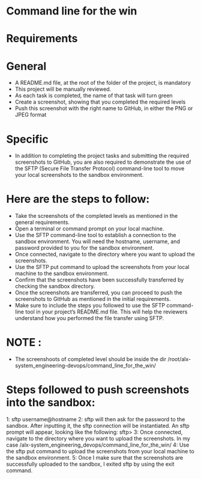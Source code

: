 # Command line for the win

# Requirements
# General
* A README.md file, at the root of the folder of the project, is mandatory
* This project will be manually reviewed.
* As each task is completed, the name of that task will turn green
* Create a screenshot, showing that you completed the required levels
* Push this screenshot with the right name to GitHub, in either the PNG or JPEG format

# Specific
* In addition to completing the project tasks and submitting the required screenshots to GitHub, you are also required to demonstrate the use of the SFTP (Secure File Transfer Protocol) command-line tool to move your local screenshots to the sandbox environment.

# Here are the steps to follow:

* Take the screenshots of the completed levels as mentioned in the general requirements.
* Open a terminal or command prompt on your local machine.
* Use the SFTP command-line tool to establish a connection to the sandbox environment. You will need the hostname, username, and password provided to you for the sandbox environment.
* Once connected, navigate to the directory where you want to upload the screenshots.
* Use the SFTP put command to upload the screenshots from your local machine to the sandbox environment.
* Confirm that the screenshots have been successfully transferred by checking the sandbox directory.
* Once the screenshots are transferred, you can proceed to push the screenshots to GitHub as mentioned in the initial requirements.
* Make sure to include the steps you followed to use the SFTP command-line tool in your project’s README.md file. This will help the reviewers understand how you performed the file transfer using SFTP.

# NOTE :
* The screenshoots of completed level should be inside the dir /root/alx-system_engineering-devops/command_line_for_the_win/

# Steps followed to push screenshots into the sandbox:
1: sftp username@hostname
2: sftp will then ask for the password to the sandbox. After inputting it, the sftp connection will be instantiated. An sftp prompt will appear, looking like the following:
sftp>
3: Once connected, navigate to the directory where you want to upload the screenshots. In my case /alx-system_engineering_devops/command_line_for_the_win/
4: Use the sftp put command to upload the screenshots from your local machine to the sandbox environment.
5: Once I make sure that the screenshots are successfully uploaded to the sandbox, I exited sftp by using the exit command.
